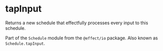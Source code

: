 # tapInput

Returns a new schedule that effectfully processes every input to this
schedule.

Part of the `Schedule` module from the `@effect/io` package. Also known as `Schedule.tapInput`.
